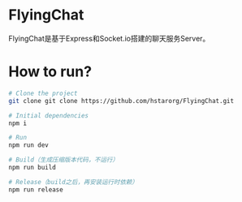 # FlyingChat

FlyingChat是基于Express和Socket.io搭建的聊天服务Server。

# How to run?

```bash
# Clone the project
git clone git clone https://github.com/hstarorg/FlyingChat.git

# Initial dependencies
npm i

# Run
npm run dev

# Build（生成压缩版本代码，不运行）
npm run build 

# Release（build之后，再安装运行时依赖）
npm run release
```
